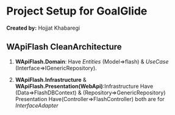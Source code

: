 # Project Setup for GoalGlide

**Created by:** Hojjat Khabaregi  

## WApiFlash CleanArchitecture

1. **WApiFlash.Domain**: Have *Entities* (Model=>flash) & *UseCase* (Interface=>IGenericRepository).

2. **WApiFlash.Infrastructure** & **WApiFlash.Presentation(WebApi)**:Infrastructure Have (Data=>FlashDBContext) & (Repository=>GenericRepository) Presentation Have(Controller=>FlashController) both are for *InterfaceAdapter*
